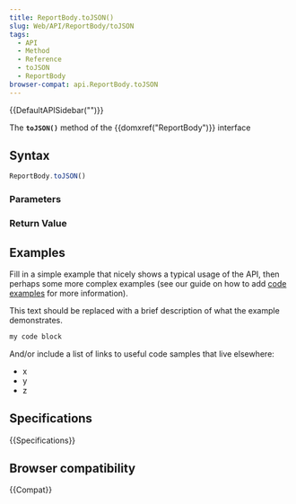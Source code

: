 ```yaml
---
title: ReportBody.toJSON()
slug: Web/API/ReportBody/toJSON
tags:
  - API
  - Method
  - Reference
  - toJSON
  - ReportBody
browser-compat: api.ReportBody.toJSON
---
```

{{DefaultAPISidebar("")}}

The **`toJSON()`** method of the {{domxref("ReportBody")}} interface 

## Syntax

```js
ReportBody.toJSON()
```

### Parameters



### Return Value



## Examples

Fill in a simple example that nicely shows a typical usage of the API, then perhaps some more complex examples (see our guide on how to add [code examples](/en-US/docs/MDN/Contribute/Structures/Code_examples) for more information).

This text should be replaced with a brief description of what the example demonstrates.

```js
my code block
```

And/or include a list of links to useful code samples that live elsewhere:

*   x
*   y
*   z

## Specifications

{{Specifications}}

## Browser compatibility

{{Compat}}

